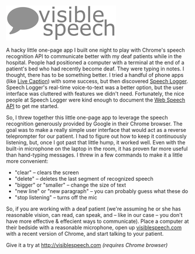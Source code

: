 <img src="visible-speech.png" />

A hacky little one-page app I built one night to play with Chrome's speech recognition API to communicate better 
with my deaf patients while in the hospital. People had positioned a computer with a terminal at the end of a patient's bed who had recently become deaf. They were typing in notes. I thought, there has to be something better. I tried a handful of phone apps (like [Live Caption](http://www.livecaptionapp.com/)) with some success, but then discovered [Speech Logger](https://speechlogger.appspot.com/en/). Speech Logger's real-time voice-to-text was a better option, but the user interface was cluttered with features we didn't need. Fortunately, the nice people at Speech Logger were kind enough to document the [Web Speech API](https://speechlogger.appspot.com/en/) to get me started.

So, I threw together this little one-page app to leverage the speech recognition generously provided by Google in their Chrome browser. The goal was to make a really simple user interface that would act as a reverse teleprompter for our patient. I had to figure out how to keep it continuously listening, but, once I got past that little hump, it worked well. Even with the built-in microphone on the laptop in the room, it has proven far more useful than hand-typing messages. I threw in a few commands to make it a little more convenient:

* "clear" – clears the screen
* "delete" – deletes the last segment of recognized speech
* "bigger" or "smaller" – change the size of text
* "new line" or "new paragraph" – you can probably guess what these do
* "stop listening" – turns off the mic

So, if you are working with a deaf patient (we're assuming he or she has reasonable vision, can read, can speak, and – like in our case – you don't have more effective &amp; effecient ways to communicate). Place a computer at their bedside with a reasonable microphone, open up [visiblespeech.com](http://visiblespeech.com) with a recent version of Chrome, and start talking to your patient.

Give it a try at http://visiblespeech.com _(requires Chrome browser)_
